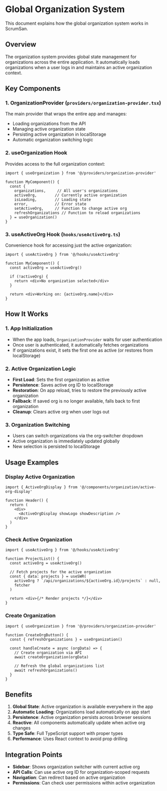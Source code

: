 # Global Organization System

This document explains how the global organization system works in ScrumSan.

## Overview

The organization system provides global state management for organizations across the entire application. It automatically loads organizations when a user logs in and maintains an active organization context.

## Key Components

### 1. OrganizationProvider (`providers/organization-provider.tsx`)

The main provider that wraps the entire app and manages:
- Loading organizations from the API
- Managing active organization state
- Persisting active organization in localStorage
- Automatic organization switching logic

### 2. useOrganization Hook

Provides access to the full organization context:

```tsx
import { useOrganization } from '@/providers/organization-provider'

function MyComponent() {
  const { 
    organizations,     // All user's organizations
    activeOrg,        // Currently active organization
    isLoading,        // Loading state
    error,            // Error state
    setActiveOrg,     // Function to change active org
    refreshOrganizations // Function to reload organizations
  } = useOrganization()
}
```

### 3. useActiveOrg Hook (`hooks/useActiveOrg.ts`)

Convenience hook for accessing just the active organization:

```tsx
import { useActiveOrg } from '@/hooks/useActiveOrg'

function MyComponent() {
  const activeOrg = useActiveOrg()
  
  if (!activeOrg) {
    return <div>No organization selected</div>
  }
  
  return <div>Working on: {activeOrg.name}</div>
}
```

## How It Works

### 1. App Initialization
- When the app loads, `OrganizationProvider` waits for user authentication
- Once user is authenticated, it automatically fetches organizations
- If organizations exist, it sets the first one as active (or restores from localStorage)

### 2. Active Organization Logic
- **First Load**: Sets the first organization as active
- **Persistence**: Saves active org ID to localStorage
- **Restoration**: On app reload, tries to restore the previously active organization
- **Fallback**: If saved org is no longer available, falls back to first organization
- **Cleanup**: Clears active org when user logs out

### 3. Organization Switching
- Users can switch organizations via the org-switcher dropdown
- Active organization is immediately updated globally
- New selection is persisted to localStorage

## Usage Examples

### Display Active Organization
```tsx
import { ActiveOrgDisplay } from '@/components/organization/active-org-display'

function Header() {
  return (
    <div>
      <ActiveOrgDisplay showLogo showDescription />
    </div>
  )
}
```

### Check Active Organization
```tsx
import { useActiveOrg } from '@/hooks/useActiveOrg'

function ProjectList() {
  const activeOrg = useActiveOrg()
  
  // Fetch projects for the active organization
  const { data: projects } = useSWR(
    activeOrg ? `/api/organizations/${activeOrg.id}/projects` : null,
    fetcher
  )
  
  return <div>{/* Render projects */}</div>
}
```

### Create Organization
```tsx
import { useOrganization } from '@/providers/organization-provider'

function CreateOrgButton() {
  const { refreshOrganizations } = useOrganization()
  
  const handleCreate = async (orgData) => {
    // Create organization via API
    await createOrganization(orgData)
    
    // Refresh the global organizations list
    await refreshOrganizations()
  }
}
```

## Benefits

1. **Global State**: Active organization is available everywhere in the app
2. **Automatic Loading**: Organizations load automatically on app start
3. **Persistence**: Active organization persists across browser sessions
4. **Reactive**: All components automatically update when active org changes
5. **Type Safe**: Full TypeScript support with proper types
6. **Performance**: Uses React context to avoid prop drilling

## Integration Points

- **Sidebar**: Shows organization switcher with current active org
- **API Calls**: Can use active org ID for organization-scoped requests
- **Navigation**: Can redirect based on active organization
- **Permissions**: Can check user permissions within active organization 